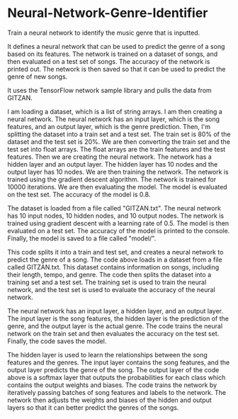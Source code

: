 # Neural-Network-Genre-Identifier
Train a neural network to identify the music genre that is inputted. 

It defines a neural network that can be used to predict the genre of a song based on its features. The network is trained on a dataset of songs, and then evaluated on a test set of songs. The accuracy of the network is printed out. The network is then saved so that it can be used to predict the genre of new songs.

It uses the TensorFlow network sample library and pulls the data from GITZAN. 

I am loading a dataset, which is a list of string arrays. I am then creating a neural network. The neural network has an input layer, which is the song features, and an output layer, which is the genre prediction. Then, I'm splitting the dataset into a train set and a test set. The train set is 80% of the dataset and the test set is 20%. We are then converting the train set and the test set into float arrays. The float arrays are the train features and the test features. Then we are creating the neural network. The network has a hidden layer and an output layer. The hidden layer has 10 nodes and the output layer has 10 nodes. We are then training the network. The network is trained using the gradient descent algorithm. The network is trained for 10000 iterations. We are then evaluating the model. The model is evaluated on the test set. The accuracy of the model is 0.8.

The dataset is loaded from a file called "GITZAN.txt". The neural network has 10 input nodes, 10 hidden nodes, and 10 output nodes. The network is trained using gradient descent with a learning rate of 0.5. The model is then evaluated on a test set. The accuracy of the model is printed to the console. Finally, the model is saved to a file called "model/".

This code splits it into a train and test set, and creates a neural network to predict the genre of a song. The code above loads in a dataset from a file called GITZAN.txt. This dataset contains information on songs, including their length, tempo, and genre. The code then splits the dataset into a training set and a test set. The training set is used to train the neural network, and the test set is used to evaluate the accuracy of the neural network.

The neural network has an input layer, a hidden layer, and an output layer. The input layer is the song features, the hidden layer is the prediction of the genre, and the output layer is the actual genre. The code trains the neural network on the train set and then evaluates the accuracy on the test set. Finally, the code saves the model.

The hidden layer is used to learn the relationships between the song features and the genres. The input layer contains the song features, and the output layer predicts the genre of the song. The output layer of the code above is a softmax layer that outputs the probabilities for each class which contains the output weights and biases. The code trains the network by iteratively passing batches of song features and labels to the network. The network then adjusts the weights and biases of the hidden and output layers so that it can better predict the genres of the songs.
